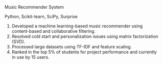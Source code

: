 Music Recommender System

Python, Scikit-learn, SciPy, Surprise

1. Developed a machine learning-based music recommender using content-based and collaborative filtering.
2. Resolved cold start and personalization issues using matrix factorization (SVD).
3. Processed large datasets using TF-IDF and feature scaling.
4. Ranked in the top 5% of students for project performance and currently in use by 15 users.
